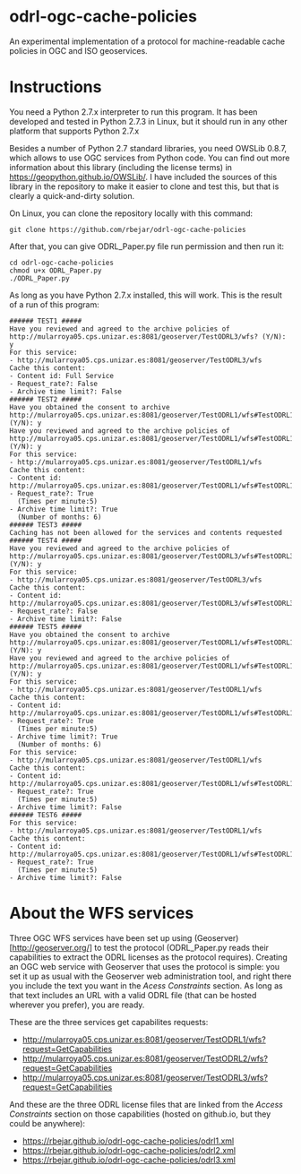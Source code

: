 odrl-ogc-cache-policies
=======================
An experimental implementation of a protocol for machine-readable cache policies in OGC and ISO geoservices.

Instructions
============
You need a Python 2.7.x interpreter to run this program. It has been developed and tested in Python 2.7.3 in Linux, 
but it should run in any other platform that supports Python 2.7.x 

Besides a number of Python 2.7 standard libraries, you need OWSLib 0.8.7, which allows to use OGC services
from Python code. You can find out more information about this library (including the license terms) in
<https://geopython.github.io/OWSLib/>. I have included the sources of this library in the repository to make
it easier to clone and test this, but that is clearly a quick-and-dirty solution.

On Linux, you can clone the repository locally with this command:

`git clone https://github.com/rbejar/odrl-ogc-cache-policies`

After that, you can give ODRL_Paper.py file run permission and
then run it:

    cd odrl-ogc-cache-policies
    chmod u+x ODRL_Paper.py
    ./ODRL_Paper.py
    
As long as you have Python 2.7.x installed, this will work. This is
the result of a run of this program:

    ###### TEST1 #####
    Have you reviewed and agreed to the archive policies of http://mularroya05.cps.unizar.es:8081/geoserver/TestODRL3/wfs? (Y/N): y
    For this service: 
    - http://mularroya05.cps.unizar.es:8081/geoserver/TestODRL3/wfs
    Cache this content: 
    - Content id: Full Service
    - Request_rate?: False
    - Archive time limit?: False
    ###### TEST2 #####
    Have you obtained the consent to archive http://mularroya05.cps.unizar.es:8081/geoserver/TestODRL1/wfs#TestODRL1:archsites? (Y/N): y
    Have you reviewed and agreed to the archive policies of http://mularroya05.cps.unizar.es:8081/geoserver/TestODRL1/wfs#TestODRL1:archsites? (Y/N): y
    For this service: 
    - http://mularroya05.cps.unizar.es:8081/geoserver/TestODRL1/wfs
    Cache this content: 
    - Content id: http://mularroya05.cps.unizar.es:8081/geoserver/TestODRL1/wfs#TestODRL1:archsites
    - Request_rate?: True
      (Times per minute:5)
    - Archive time limit?: True
      (Number of months: 6)
    ###### TEST3 #####
    Caching has not been allowed for the services and contents requested
    ###### TEST4 #####
    Have you reviewed and agreed to the archive policies of http://mularroya05.cps.unizar.es:8081/geoserver/TestODRL3/wfs#TestODRL3:states? (Y/N): y
    For this service: 
    - http://mularroya05.cps.unizar.es:8081/geoserver/TestODRL3/wfs
    Cache this content: 
    - Content id: http://mularroya05.cps.unizar.es:8081/geoserver/TestODRL3/wfs#TestODRL3:states
    - Request_rate?: False
    - Archive time limit?: False
    ###### TEST5 #####
    Have you obtained the consent to archive http://mularroya05.cps.unizar.es:8081/geoserver/TestODRL1/wfs#TestODRL1:archsites? (Y/N): y
    Have you reviewed and agreed to the archive policies of http://mularroya05.cps.unizar.es:8081/geoserver/TestODRL1/wfs#TestODRL1:archsites? (Y/N): y
    For this service: 
    - http://mularroya05.cps.unizar.es:8081/geoserver/TestODRL1/wfs
    Cache this content: 
    - Content id: http://mularroya05.cps.unizar.es:8081/geoserver/TestODRL1/wfs#TestODRL1:archsites
    - Request_rate?: True
      (Times per minute:5)
    - Archive time limit?: True
      (Number of months: 6)
    For this service: 
    - http://mularroya05.cps.unizar.es:8081/geoserver/TestODRL1/wfs
    Cache this content: 
    - Content id: http://mularroya05.cps.unizar.es:8081/geoserver/TestODRL1/wfs#TestODRL1:roads
    - Request_rate?: True
      (Times per minute:5)
    - Archive time limit?: False
    ###### TEST6 #####
    For this service: 
    - http://mularroya05.cps.unizar.es:8081/geoserver/TestODRL1/wfs
    Cache this content: 
    - Content id: http://mularroya05.cps.unizar.es:8081/geoserver/TestODRL1/wfs#TestODRL1:roads
    - Request_rate?: True
      (Times per minute:5)
    - Archive time limit?: False

About the WFS services
======================
Three OGC WFS services have been set up using (Geoserver)[http://geoserver.org/] to test the protocol 
(ODRL_Paper.py reads their capabilities to extract the ODRL licenses as the protocol requires). Creating 
an OGC web service with Geoserver that uses the protocol is simple: you set it up as usual with the
Geoserver web administration tool, and right there you include the text you want in the *Acess Constraints*
section. As long as that text includes an URL with a valid ODRL file (that can be hosted wherever you 
prefer), you are ready.

These are the three services get capabilites requests:

- <http://mularroya05.cps.unizar.es:8081/geoserver/TestODRL1/wfs?request=GetCapabilities>
- <http://mularroya05.cps.unizar.es:8081/geoserver/TestODRL2/wfs?request=GetCapabilities> 
- <http://mularroya05.cps.unizar.es:8081/geoserver/TestODRL3/wfs?request=GetCapabilities>

And these are the three ODRL license files that are linked from the *Access Constraints* section on those
capabilities (hosted on github.io, but they could be anywhere):

- <https://rbejar.github.io/odrl-ogc-cache-policies/odrl1.xml>
- <https://rbejar.github.io/odrl-ogc-cache-policies/odrl2.xml>
- <https://rbejar.github.io/odrl-ogc-cache-policies/odrl3.xml>


